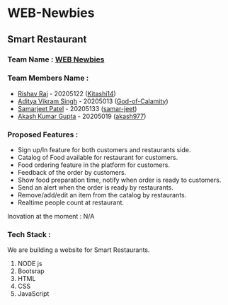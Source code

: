 # WEB-Newbies
## Smart Restaurant

### Team Name : [WEB Newbies](https://github.com/Kitashi14/WEB-Newbies)

### Team Members Name : 

- [Rishav Raj](https://github.com/Kitashi14) - 20205122   ([Kitashi14](https://github.com/Kitashi14))
- [Aditya Vikram Singh](https://github.com/God-of-Calamity) - 20205013    ([God-of-Calamity](https://github.com/God-of-Calamity))
- [Samarjeet Patel](https://github.com/samar-jeet) - 20205133    ([samar-jeet](https://github.com/samar-jeet))
- [Akash Kumar Gupta](https://github.com/akash977) - 20205019    ([akash977](https://github.com/akash977))

### Proposed Features :

- Sign up/In feature for both customers and restaurants side.
- Catalog of Food available for restaurant for customers.
- Food ordering feature in the platform for customers.
- Feedback of the order by customers.
- Show food preparation time, notify when order is ready to customers.
- Send an alert when the order is ready by restaurants.
- Remove/add/edit an item from the catalog by restaurants.
- Realtime people count at restaurant.

Inovation at the moment :  N/A

### Tech Stack :

We are building a website for Smart Restaurants.

  
  1. NODE js
  2. Bootsrap
  3. HTML
  4. CSS
  5. JavaScript
   


